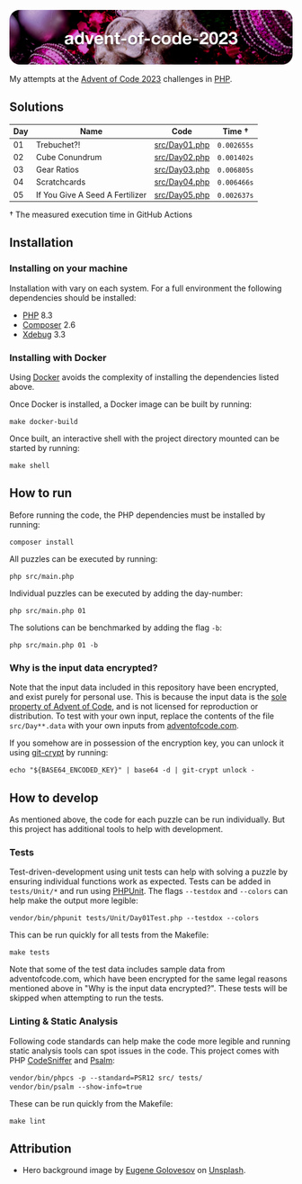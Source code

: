![advent-of-code-2023](./advent-of-code-2023-hero.png)

My attempts at the [Advent of Code 2023](https://adventofcode.com/2023) challenges in [PHP](https://www.php.net).

## Solutions

| Day | Name                            | Code                             | Time †      |
|-----|---------------------------------|----------------------------------|-------------|
| 01  | Trebuchet?!                     | [src/Day01.php](./src/Day01.php) | `0.002655s` |
| 02  | Cube Conundrum                  | [src/Day02.php](./src/Day02.php) | `0.001402s` |
| 03  | Gear Ratios                     | [src/Day03.php](./src/Day03.php) | `0.006805s` |
| 04  | Scratchcards                    | [src/Day04.php](./src/Day04.php) | `0.006466s` |
| 05  | If You Give A Seed A Fertilizer | [src/Day05.php](./src/Day05.php) | `0.002637s` |

† The measured execution time in GitHub Actions

## Installation

### Installing on your machine

Installation with vary on each system. For a full environment the following dependencies should be installed:

* [PHP](https://www.php.net) 8.3
* [Composer](https://getcomposer.org) 2.6
* [Xdebug](https://xdebug.org) 3.3

### Installing with Docker

Using [Docker](https://www.docker.com/get-started/) avoids the complexity of installing the dependencies listed above.

Once Docker is installed, a Docker image can be built by running:

```shell
make docker-build
```

Once built, an interactive shell with the project directory mounted can be started by running: 

```shell
make shell
```

## How to run

Before running the code, the PHP dependencies must be installed by running:

```shell
composer install
```

All puzzles can be executed by running:

```shell
php src/main.php
```

Individual puzzles can be executed by adding the day-number:

```shell
php src/main.php 01
```

The solutions can be benchmarked by adding the flag `-b`:

```shell
php src/main.php 01 -b
```

### Why is the input data encrypted? 

Note that the input data included in this repository have been encrypted, and exist purely for personal use.
This is because the input data is the [sole property of Advent of Code](https://adventofcode.com/2023/about#legal), and is not licensed for reproduction or distribution. 
To test with your own input, replace the contents of the file `src/Day**.data` with your own inputs from [adventofcode.com](https://adventofcode.com).

If you somehow are in possession of the encryption key, you can unlock it using [git-crypt](https://github.com/AGWA/git-crypt) by running:

```shell
echo "${BASE64_ENCODED_KEY}" | base64 -d | git-crypt unlock -
```

## How to develop

As mentioned above, the code for each puzzle can be run individually. But this project has additional tools to help with development.

### Tests

Test-driven-development using unit tests can help with solving a puzzle by ensuring individual functions work as expected. Tests can be added in `tests/Unit/*` and run using [PHPUnit](http://phpunit.de). The flags `--testdox` and `--colors` can help make the output more legible:

```shell
vendor/bin/phpunit tests/Unit/Day01Test.php --testdox --colors
```

This can be run quickly for all tests from the Makefile:

```shell
make tests
```

Note that some of the test data includes sample data from adventofcode.com, which have been encrypted for the same legal reasons mentioned above in "Why is the input data encrypted?". These tests will be skipped when attempting to run the tests.

### Linting & Static Analysis

Following code standards can help make the code more legible and running static analysis tools can spot issues in the code. This project comes with PHP [CodeSniffer](https://github.com/squizlabs/PHP_CodeSniffer) and [Psalm](https://psalm.dev):

```shell
vendor/bin/phpcs -p --standard=PSR12 src/ tests/
vendor/bin/psalm --show-info=true
```

These can be run quickly from the Makefile:

```shell
make lint
```

## Attribution

* Hero background image by [Eugene Golovesov](https://unsplash.com/photos/a-turtle-in-a-christmas-tree-28d-4waQm3M) on [Unsplash](https://unsplash.com/).

